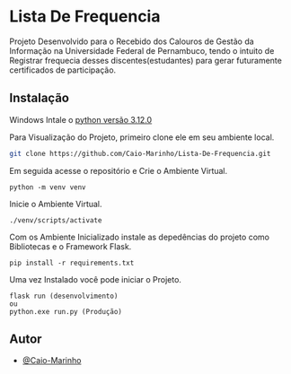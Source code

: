 # Lista De Frequencia

Projeto Desenvolvido para o
Recebido dos Calouros de Gestão da Informação na Universidade Federal de Pernambuco,
tendo o intuito de Registrar frequecia desses discentes(estudantes) 
para gerar futuramente certificados de participação.

## Instalação

Windows
Intale o [python versão 3.12.0](https://www.python.org/downloads/release/python-3120/)
    
Para Visualização do Projeto, primeiro clone ele em seu ambiente local.

```bash
git clone https://github.com/Caio-Marinho/Lista-De-Frequencia.git
```

Em seguida acesse o repositório e Crie o Ambiente Virtual.

```
python -m venv venv
```
Inicie o Ambiente Virtual.
```
./venv/scripts/activate
```
Com os Ambiente Inicializado instale as depedências do projeto como Bibliotecas e o Framework Flask.
```
pip install -r requirements.txt
```
Uma vez Instalado você pode iniciar o Projeto.
    
```
flask run (desenvolvimento)
ou
python.exe run.py (Produção)
```
    
## Autor

- [@Caio-Marinho](https://github.com/Caio-Marinho)

